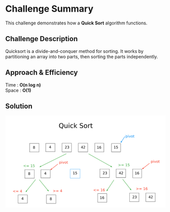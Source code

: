 # Challenge Summary
This challenge demonstrates how a **Quick Sort** algorithm functions. 

## Challenge Description
Quicksort is a divide-and-conquer method for sorting. It works by partitioning an array into two parts, then sorting the parts independently.

## Approach & Efficiency
Time : **O(n log n)** <br>
Space : **O(1)** <br>

## Solution
![whiteboardImg](../../../resources/quicksort.png)   